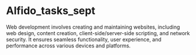# Alfido_tasks_sept
Web development involves creating and maintaining websites, including web design, content creation, client-side/server-side scripting, and network security. It ensures seamless functionality, user experience, and performance across various devices and platforms.
